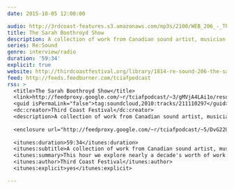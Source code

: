 ```yaml
---
date: 2015-10-05 12:00:00

audio: http://3rdcoast-features.s3.amazonaws.com/mp3s/2100/WEB_206_-_The_Sarah_Boothroyd_Show.mp3
title: The Sarah Boothroyd Show
description: A collection of work from Canadian sound artist, musician and radio producer Sarah Boothroyd.
series: Re:Sound
genre: interview/radio
duration: '59:34'
explicit: true
website: http://thirdcoastfestival.org/library/1814-re-sound-206-the-sarah-boothroyd-show
feed: http://feeds.feedburner.com/tciafpodcast
rss: >
  <title>The Sarah Boothroyd Show</title>
  <link>http://feedproxy.google.com/~r/tciafpodcast/~3/gMVjA4LAi1o/resound-206-the-sarah-boothroyd-show</link>
  <guid isPermaLink="false">tag:soundcloud,2010:tracks/211110297</guid>
  <dc:creator>Third Coast Festival</dc:creator>
  <description>A collection of work from Canadian sound artist, musician and radio producer Sarah Boothroyd.</description>
  
  <enclosure url="http://feedproxy.google.com/~r/tciafpodcast/~5/DvG22UuUHjc/211110297-thirdcoast-resound-206-the-sarah-boothroyd-show.mp3" length="0" type="audio/mpeg" />
  
  <itunes:duration>59:34</itunes:duration>
  <itunes:subtitle>A collection of work from Canadian sound artist, musician and radio producer Sarah Boothroyd.</itunes:subtitle>
  <itunes:summary>This hour we explore nearly a decade's worth of work from Canadian sound artist, musician and radio producer Sarah Boothroyd.</itunes:summary>
  <itunes:author>Third Coast Festival</itunes:author>
  <itunes:explicit>yes</itunes:explicit>

---
```

